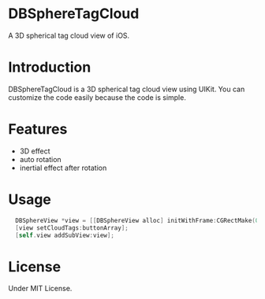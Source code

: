 DBSphereTagCloud
================

A 3D spherical tag cloud view of iOS.

# Introduction

DBSphereTagCloud is a 3D spherical tag cloud view using UIKit.
You can customize the code easily because the code is simple.

# Features

* 3D effect
* auto rotation
* inertial effect after rotation

# Usage
```Objective-C
  DBSphereView *view = [[DBSphereView alloc] initWithFrame:CGRectMake(0, 100, 320, 320)];
  [view setCloudTags:buttonArray];
  [self.view addSubView:view];
```

# License

Under MIT License.
